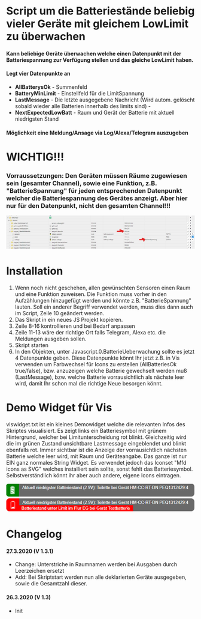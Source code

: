 # Script um die Batteriestände beliebig vieler Geräte mit gleichem LowLimit zu überwachen

#### Kann beliebige Geräte überwachen welche einen Datenpunkt mit der Batteriespannung zur Verfügung stellen und das gleiche LowLimit haben.
#### Legt vier Datenpunkte an 
* **AllBatterysOk** - Summenfeld 
* **BatteryMinLimit** - Einstellfeld für die LimitSpannung  
* **LastMessage** - Die letzte ausgegebene Nachricht (Wird autom. gelöscht sobald wieder alle Batterien innerhalb des limits sind) - 
* **NextExpectedLowBatt** - Raum und Gerät der Batterie mit aktuell niedrigsten Stand 
#### Möglichkeit eine Meldung/Ansage via Log/Alexa/Telegram auszugeben

# WICHTIG!!!  
### **Vorraussetzungen:** Den Geräten müssen Räume zugewiesen sein (gesamter Channel), sowie eine Funktion, z.B. "BatterieSpannung" für jeden entsprechenden Datenpunkt welcher die Batteriespannung des Gerätes anzeigt. **Aber hier nur für den Datenpunkt, nicht den gesamten Channel!!!**  
![batterienauswertungtut1.jpg](/admin/batterienauswertungtut1.jpg) 

# Installation
1. Wenn noch nicht geschehen, allen gewünschten Sensoren einen Raum und eine Funktion zuweisen. Die Funktion muss vorher in den Aufzählungen hinzugefügt werden und könnte z.B. "BatterieSpannung" lauten. Soll ein anderer Begriff verwendet werden, muss dies dann auch im Script, Zeile 10 geändert werden.
2. Das Skript in ein neues JS Projekt kopieren.
3. Zeile 8-16 kontrollieren und bei Bedarf anpassen
4. Zeile 11-13 wäre der richtige Ort falls Telegram, Alexa etc. die Meldungen ausgeben sollen.
5. Skript starten
6. In den Objekten, unter Javascript.0.BatterieUeberwachung sollte es jetzt 4 Datenpunkte geben. Diese Datenpunkte könnt Ihr jetzt z.B. in Vis verwenden um Farbwechsel für Icons zu erstellen (AllBatteriesOk true/false), bzw. anzuzeigen welche Batterie gewechselt werden muß (LastMessage), bzw. welche Batterie vorrausichtlich als nächste leer wird, damit Ihr schon mal die richtige Neue besorgen könnt.

# Demo Widget für Vis
viswidget.txt ist ein kleines Demowidget welche die relevanten Infos des Skriptes visualisiert. Es zeigt links ein Batteriesymbol mit grünem Hintergrund, welcher bei Limitunterscheidung rot blinkt. Gleichzeitig wird die im grünen Zustand unsichtbare Lastmessage eingeblendet und blinkt ebenfalls rot. Immer sichtbar ist die Anzeige der vorrausichtlich nächsten Batterie welche leer wird, mit Raum und Geräteangabe. Das ganze ist nur EIN ganz normales String Widget. Es verwendet jedoch das Iconset "Mfd icons as SVG" welches installiert sein sollte, sonst fehlt das Batteriesymbol. Selbstverständlich könnt ihr aber auch andere, eigene Icons eintragen.  

![battok.png](/admin/battok.png) 
![battalarm1.png](/admin/battalarm1.png) 

# Changelog

#### 27.3.2020 (V 1.3.1)
* Change: Unterstriche in Raumnamen werden bei Ausgaben durch Leerzeichen ersetzt  
* Add: Bei Skriptstart werden nun alle deklarierten Geräte ausgegeben, sowie die Gesamtzahl dieser.
#### 26.3.2020 (V 1.3)
* Init  

